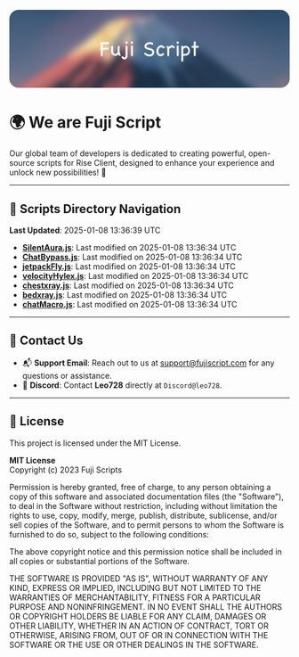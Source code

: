 ![Banner](.github/b.webp)

# 🌍 **We are Fuji Script**

Our global team of developers is dedicated to creating powerful, open-source scripts for Rise Client, designed to enhance your experience and unlock new possibilities! 🌟

---
<!-- SCRIPTS_NAVIGATION_START -->
## 📂 **Scripts Directory Navigation**

**Last Updated**: 2025-01-08 13:36:39 UTC

- **[SilentAura.js](scripts/SilentAura.js)**: Last modified on 2025-01-08 13:36:34 UTC
- **[ChatBypass.js](scripts/ChatBypass.js)**: Last modified on 2025-01-08 13:36:34 UTC
- **[jetpackFly.js](scripts/jetpackFly.js)**: Last modified on 2025-01-08 13:36:34 UTC
- **[velocityHylex.js](scripts/velocityHylex.js)**: Last modified on 2025-01-08 13:36:34 UTC
- **[chestxray.js](scripts/chestxray.js)**: Last modified on 2025-01-08 13:36:34 UTC
- **[bedxray.js](scripts/bedxray.js)**: Last modified on 2025-01-08 13:36:34 UTC
- **[chatMacro.js](scripts/chatMacro.js)**: Last modified on 2025-01-08 13:36:34 UTC

<!-- SCRIPTS_NAVIGATION_END -->

---

## 💬 **Contact Us**  
- 📬 **Support Email**: Reach out to us at [support@fujiscript.com](mailto:support@fujiscript.com) for any questions or assistance.  
- 💬 **Discord**: Contact **Leo728** directly at `Discord@leo728`.

---

## 📜 **License**

This project is licensed under the MIT License.  

**MIT License**  
Copyright (c) 2023 Fuji Scripts  

Permission is hereby granted, free of charge, to any person obtaining a copy of this software and associated documentation files (the "Software"), to deal in the Software without restriction, including without limitation the rights to use, copy, modify, merge, publish, distribute, sublicense, and/or sell copies of the Software, and to permit persons to whom the Software is furnished to do so, subject to the following conditions:  

The above copyright notice and this permission notice shall be included in all copies or substantial portions of the Software.  

THE SOFTWARE IS PROVIDED "AS IS", WITHOUT WARRANTY OF ANY KIND, EXPRESS OR IMPLIED, INCLUDING BUT NOT LIMITED TO THE WARRANTIES OF MERCHANTABILITY, FITNESS FOR A PARTICULAR PURPOSE AND NONINFRINGEMENT. IN NO EVENT SHALL THE AUTHORS OR COPYRIGHT HOLDERS BE LIABLE FOR ANY CLAIM, DAMAGES OR OTHER LIABILITY, WHETHER IN AN ACTION OF CONTRACT, TORT OR OTHERWISE, ARISING FROM, OUT OF OR IN CONNECTION WITH THE SOFTWARE OR THE USE OR OTHER DEALINGS IN THE SOFTWARE.  
